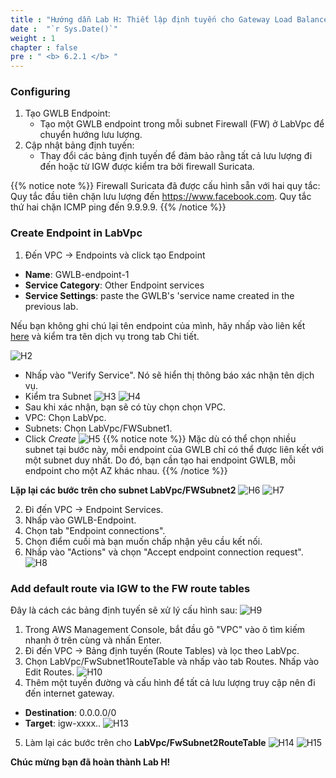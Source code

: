 ```yaml
---
title : "Hướng dẫn Lab H: Thiết lập định tuyến cho Gateway Load Balancer"
date :  "`r Sys.Date()`" 
weight : 1
chapter : false
pre : " <b> 6.2.1 </b> "
---
```

### Configuring
1. Tạo GWLB Endpoint:
   - Tạo một GWLB endpoint trong mỗi subnet Firewall (FW) ở LabVpc để chuyển hướng lưu lượng.
2. Cập nhật bảng định tuyến:
   - Thay đổi các bảng định tuyến để đảm bảo rằng tất cả lưu lượng đi đến hoặc từ IGW được kiểm tra bởi firewall Suricata.

{{% notice note %}}
Firewall Suricata đã được cấu hình sẵn với hai quy tắc: Quy tắc đầu tiên chặn lưu lượng đến https://www.facebook.com. Quy tắc thứ hai chặn ICMP ping đến 9.9.9.9.
{{% /notice %}}

### Create Endpoint in LabVpc
1. Đến VPC -> Endpoints và click tạo Endpoint
- **Name**: GWLB-endpoint-1
- **Service Category**: Other Endpoint services
- **Service Settings**: paste the GWLB's 'service name created in the previous lab.

Nếu bạn không ghi chú lại tên endpoint của mình, hãy nhấp vào liên kết [here](https://ap-southeast-2.signin.aws.amazon.com/oauth?client_id=arn%3Aaws%3Asignin%3A%3A%3Aconsole%2Fvpcconsole&code_challenge=qOqEpqCBj9MZuHfJD2RtruSSCuvThI37dR3pdmDDfIk&code_challenge_method=SHA-256&response_type=code&redirect_uri=https%3A%2F%2Fconsole.aws.amazon.com%2Fvpcconsole%2Fhome%3FhashArgs%3D%2523EndpointServices%26isauthcode%3Dtrue%26oauthStart%3D1726717506767%26state%3DhashArgsFromTB_ap-southeast-2_fc379777bbcacefc) và kiểm tra tên dịch vụ trong tab Chi tiết.

![H2](/images/structure/H2.png)

- Nhấp vào "Verify Service". Nó sẽ hiển thị thông báo xác nhận tên dịch vụ.
- Kiểm tra Subnet
![H3](/images/structure/H3.png)
![H4](/images/structure/H4.png)
- Sau khi xác nhận, bạn sẽ có tùy chọn chọn VPC.
- VPC: Chọn LabVpc.
- Subnets: Chọn LabVpc/FWSubnet1.
- Click *Create*
![H5](/images/structure/H5.png)
{{% notice note %}}
Mặc dù có thể chọn nhiều subnet tại bước này, mỗi endpoint của GWLB chỉ có thể được liên kết với một subnet duy nhất. Do đó, bạn cần tạo hai endpoint GWLB, mỗi endpoint cho một AZ khác nhau.
{{% /notice %}}

**Lặp lại các bước trên cho subnet LabVpc/FWSubnet2**
![H6](/images/structure/H6.png)
![H7](/images/structure/H7.png)

2. Đi đến VPC -> Endpoint Services.
3. Nhấp vào GWLB-Endpoint.
4. Chọn tab "Endpoint connections".
5. Chọn điểm cuối mà bạn muốn chấp nhận yêu cầu kết nối.
6. Nhấp vào "Actions" và chọn "Accept endpoint connection request".
![H8](/images/structure/H8.png)

### Add default route via IGW to the FW route tables
Đây là cách các bảng định tuyến sẽ xử lý cấu hình sau:
![H9](/images/structure/H9.png)
1. Trong AWS Management Console, bắt đầu gõ "VPC" vào ô tìm kiếm nhanh ở trên cùng và nhấn Enter.
2. Đi đến VPC → Bảng định tuyến (Route Tables) và lọc theo LabVpc.
3. Chọn LabVpc/FwSubnet1RouteTable và nhấp vào tab Routes. Nhấp vào Edit Routes.
![H10](/images/structure/H10.png)
4. Thêm một tuyến đường và cấu hình để tất cả lưu lượng truy cập nên đi đến internet gateway.
- **Destination**: 0.0.0.0/0
- **Target**: igw-xxxx..
![H13](/images/structure/H13.png)
5. Làm lại các bước trên cho **LabVpc/FwSubnet2RouteTable**
![H14](/images/structure/H14.png)
![H15](/images/structure/H15.png)

**Chúc mừng bạn đã hoàn thành Lab H!**